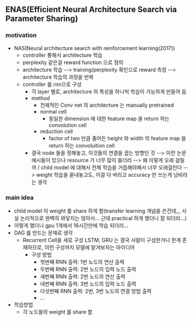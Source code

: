 ## ENAS(Efficient Neural Architecture Search via Parameter Sharing)
### motivation
* NAS(Neural architecture search with reinforcement learning(2017))
	- controller 통해서 architecture 학습
	- perplexity 같은걸 reward function 으로 정의
	- architecture 학습 --> training/perplexity 확인으로 reward 측정 --> architecture 학습의 과정을 반복
	* controller 를 rnn으로 구성
		* 각 layer 별로, architecture 의 특성을 하나씩 학습이 가능하게 만들어 둠
		* method
			* 전체적인 Conv net 의 architecture 는 manually pretrained
			* normal cell
				* 동일한 dimension 에 대한 feature map 을 return 하는 convolution cell
			* reduction cell
				* factor of two 만큼 줄어든 height 와 width 의 feature map 을 return 하는 convoluition cell
		* 결국 node 들을 정해놓고, 이것들의 연결을 꼽는 방향인 것
--> 이런 논문예시들이 있으나 resource 가 너무 많이 들더라
--> 왜 이렇게 오래 걸릴까 / child model 에 대해서 전체 학습을 거듭해야해서 너무 오래걸린다
--> weight 학습을 끝내놓고도, 이걸 다 버리고 accuracy 만 쓰는게 낭비라는 생각


### main idea
* child model 이 weight 를 share 하게 함(transfer learning 개념을 쓴건데,,, 사실 논리적으로 완벽히 와닿지는 않아서... 근데 practical 하게 했더니 잘 되더라...)
* 이렇게 했더니 gpu 1개에서 16시간만에 학습 되더라...
* DAG 를 만드는 문제로 생각
	* Recurrent Cell을 새로 구성
		LSTM, GRU 는 결국 사람이 구성한거니 한계 존재하므로, 이런 구성까지 모델에 맡겨보자는 아이디어
		* 구성 방법
			* 첫번째 RNN 출력: 1번 노드의 연산 출력
			* 두번째 RNN 출력: 2번 노드의 입력 노드 출력
			* 세번째 RNN 출력: 2번 노드의 연산 출력
			* 네번째 RNN 출력: 3번 노드의 입력 노드 출력
			* 다섯번째 RNN 출력: 2번, 3번 노드의 연결 방법 출력
			* ...
* 학습방법
	* 각 노드들의 weight 를 share 함



